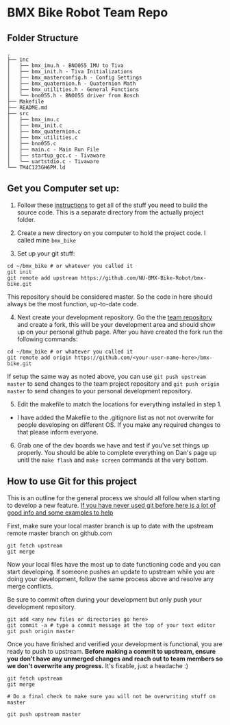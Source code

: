 # BMX Bike Robot Team Repo


## Folder Structure
```
.
├── inc
│   ├── bmx_imu.h - BNO055 IMU to Tiva
│   ├── bmx_init.h - Tiva Initializations
│   ├── bmx_masterconfig.h - Config Settings
│   ├── bmx_quaternion.h - Quaternion Math
│   ├── bmx_utilities.h - General Functions
│   └── bno055.h - BNO055 driver from Bosch
├── Makefile
├── README.md
├── src
│   ├── bmx_imu.c
│   ├── bmx_init.c
│   ├── bmx_quaternion.c
│   ├── bmx_utilities.c
│   ├── bno055.c
│   ├── main.c - Main Run File
│   ├── startup_gcc.c - Tivaware
│   └── uartstdio.c - Tivaware
└── TM4C123GH6PM.ld
```


## Get you Computer set up:

1. Follow these [instructions](https://github.com/dlynch7/Tiva_Make#tiva_make) to get all of the stuff you need to build the source code. This is a separate directory from the actually project folder.

2. Create a new directory on you computer to hold the project code. I called mine `bmx_bike`

3. Set up your git stuff:

  ```
  cd ~/bmx_bike # or whatever you called it
  git init
  git remote add upstream https://github.com/NU-BMX-Bike-Robot/bmx-bike.git  
  ```

  This repository should be considered master. So the code in here should always be the most function, up-to-date code.

4. Next create your development repository. Go the the [team repository](https://github.com/NU-BMX-Bike-Robot/bmx-bike.git) and create a fork, this will be your development area and should show up on your personal github page. After you have created the fork run the following commands:

  ```
  cd ~/bmx_bike # or whatever you called it
  git remote add origin https://github.com/<your-user-name-here>/bmx-bike.git
  ```

  If setup the same way as noted above, you can use `git push upstream master` to send changes to the team project repository and `git push origin master` to send changes to your personal development repository.

5. Edit the makefile to match the locations for everything installed in step 1.

 - I have added the Makefile to the .gitignore list as not not overwrite for people developing on different OS. If you make any required changes to that please inform everyone.


6. Grab one of the dev boards we have and test if you've set things up properly. You should be able to complete everything on Dan's page up unitl the `make flash` and `make screen` commands at the very bottom.



## How to use Git for this project

This is an outline for the general process we should all follow when starting to develop a new feature. [If you have never used git before here is a lot of good info and some examples to help](http://robotics.mech.northwestern.edu/~elwin/git_intro.html)

First, make sure your local master branch is up to date with the upstream remote master branch on github.com
```
git fetch upstream
git merge
```

Now your local files have the most up to date functioning code and you can start developing. If someone pushes an update to upstream while you are doing your development, follow the same process above and resolve any merge conflicts.

Be sure to commit often during your development but only push your development repository.
```
git add <any new files or directories go here>
git commit -a # type a commit message at the top of your text editor
git push origin master
```

Once you have finished and verified your development is functional, you are ready to push to upstream. **Before making a commit to upstream, ensure you don't have any unmerged changes and reach out to team members so we don't overwrite any progress.** It's fixable, just a headache :)

```
git fetch upstream
git merge

# Do a final check to make sure you will not be overwriting stuff on master

git push upstream master
```
